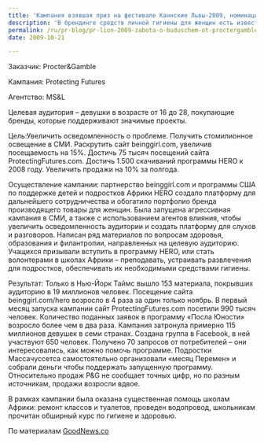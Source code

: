 ```yaml
---
title: 'Кампания взявшая приз на фестивале Каннские Львы-2009, номинация PR'
description: 'В брендинге средств личной гигиены для женщин есть известная проблема – не формируется эмоциональной связи с продуктом, а также то, что СМИ неохотно освещают эту тему. Было необходимо найти какой-то информационный повод для кампании, и им стал тот факт, что миллионы девушек живущих в Африке, к югу от Сахары, вынуждены пропускать 4-5 дней школьной учебы каждый месяц, потому, что у них нет средств личной гигиены. Бренды Procter&amp;Gamble Always и Tampax провели кампанию по борьбе с этой несправедливостью.'
permalink: /ru/pr-blog/pr-lion-2009-zabota-o-buduschem-ot-proctergamble
date: 2009-10-21

---
```


Заказчик: Procter&Gamble

Кампания: Protecting Futures

Агентство: MS&L

Целевая аудитория – девушки в возрасте от 16  до 28, покупающие бренды, которые поддерживают значимые проекты.

Цель:Увеличить осведомленность о проблеме. Получить стомилионное освещение в СМИ. Раскрутить сайт beinggirl.com, увеличив посещаемость на 15%. Достичь 75 тысяч посещений сайта ProtectingFutures.com. Достичь 1.500 скачиваний программы HERO к 2008 году. Увеличить продажи на 10% за полгода.

Осуществление кампании: партнерство beinggirl.com и программы США по поддержке детей и подростков Африки HERO создало платформу для дальнейшего сотрудничества и обогатило портфолио бренда производящего товары для женщин. Была запущена агрессивная кампания в СМИ, а также с использованием агентов влияния, чтобы увеличить осведомленность аудитории и создать платформу для слухов и разговоров. Написан ряд материалов по вопросам здоровья, образования и филантропии, направленных на целевую аудиторию. Учащихся призывали вступить в программу HERO, или стать волонтерами в школах Африки – преподавать, устраивать развлечения для подростков, обеспечивать их необходимыми средствами гигиены.

Результат: Только в Нью-Йорк Таймс вышло 153 материала, покрывших аудиторию в 19 миллионов человек. Посещение сайта beinggirl.com/hero возросло в 4 раза за один только ноябрь. В первый месяц запуска кампании сайт ProtectingFutures.com посетили 990 тысяч человек. Количество поданных заявок в программу «Посла Юности» возросло более чем в два раза. Кампания затронула примерно 115 миллионов девушек в семи странах. Создана группа в Facebook, в ней участвуют 650 человек. Получено 70 запросов от потребителей – они интересовались, как можно помочь программе. Подростки Массачуссетса самостоятельно организовали «месяц Перемен» и собрали деньги чтобы поддержать запущенную программу. Относительно продаж P&G не сообщает точных цифр, но по разным источникам, продажи возросли вдвое.

В рамках кампании была оказана существенная помощь школам Африки: ремонт классов и туалетов, проведен водопровод, школьникам прочитан обширный курс по гигиене и здоровью.

По материалам <a href="http://www.sagoodnews.co.za/health_and_hiv_aids/new_campaign_to_protect_future_of_african_girls.html">GoodNews.co</a>

